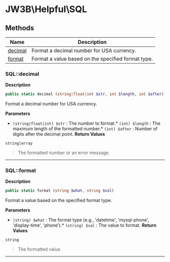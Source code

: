 # JW3B\Helpful\SQL
## Methods

| Name | Description |
|------|-------------|
|[decimal](#sqldecimal)|Format a decimal number for USA currency.|
|[format](#sqlformat)|Format a value based on the specified format type.|




### SQL::decimal
**Description**

```php
public static decimal (string|float|int $str, int $length, int $after)
```

Format a decimal number for USA currency.

**Parameters**

* `(string|float|int) $str`
: The number to format.* `(int) $length`
: The maximum length of the formatted number.* `(int) $after`
: Number of digits after the decimal point.
**Return Values**

`string|array`

> The formatted number or an error message.


<hr />


### SQL::format
**Description**

```php
public static format (string $what, string $val)
```

Format a value based on the specified format type.

**Parameters**

* `(string) $what`
: The format type (e.g., 'datetime', 'mysql-phone', 'display-time', 'phone').* `(string) $val`
: The value to format.
**Return Values**

`string`

> The formatted value.


<hr />

